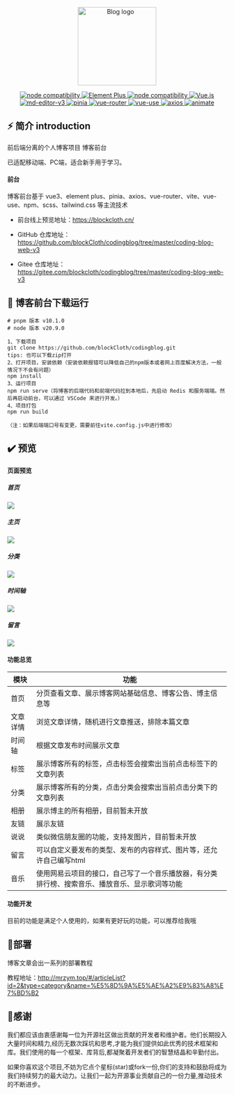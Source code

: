 <p align="center">
  <a href="https://blockcloth.cn/" target="_blank" rel="noopener Aquamarine">
    <img width="180" src="https://img.shields.io/badge/青的个人博客-v1.0.0-lightgrey" alt="Blog logo">
  </a>
</p>



<p align="center">
  <a href="https://nodejs.org/en/about/releases/">
    <img src="https://img.shields.io/badge/node-v18.17.0-green" alt="node compatibility">
  </a>
  <a href="https://element-plus.gitee.io/zh-CN/">
    <img src="https://img.shields.io/badge/ElementPlus-v2.2.17-blue" alt="Element Plus">
  </a>
  <a href="https://nodejs.org/en/about/releases/">
    <img src="https://img.shields.io/badge/vite-4.4.0-purple" alt="node compatibility">
  </a>
  <a href="https://cn.vuejs.org/">
    <img src="https://img.shields.io/badge/Vue-v3.3.4-brightgreen" alt="Vue.js">
  </a>
  <a href="https://imzbf.github.io/md-editor-v3/docs#%F0%9F%A7%B1%20toolbarsExclude">
    <img src="https://img.shields.io/badge/md--editor--v3-v2.7.2-lightgrey" alt="md-editor-v3">
  </a>
  <a href="https://pinia.web3doc.top/">
    <img src="https://img.shields.io/badge/pinia-v2.0.28-yellowgreen" alt="pinia">
  </a>
  <a href="https://router.vuejs.org/zh/guide/">
    <img src="https://img.shields.io/badge/vue--router-v4.0.3-green" alt="vue-router">
  </a>
  <a href="https://vueuse.org/">
    <img src="https://img.shields.io/badge/vueuse-v%5E9.10.0-red" alt="vue-use">
  </a>
  <a href="https://www.axios-http.cn/docs/intro">
    <img src="https://img.shields.io/badge/axios-v%5E1.2.0-blueviolet" alt="axios">
  </a>
  <a href="https://www.dowebok.com/demo/2014/98/">
    <img src="https://img.shields.io/badge/animate-v%5E4.1.1-orange" alt="animate">
  </a>
</p>


## ⚡ 简介 introduction

前后端分离的个人博客项目 博客前台

已适配移动端、PC端，适合新手用于学习。

#### 前台

博客前台基于 vue3、element plus、pinia、axios、vue-router、vite、vue-use、npm、scss、tailwind.css 等主流技术

- 前台线上预览地址：<https://blockcloth.cn/>

- GitHub 仓库地址：<https://github.com/blockCloth/codingblog/tree/master/coding-blog-web-v3>
- Gitee 仓库地址：<https://gitee.com/blockcloth/codingblog/tree/master/coding-blog-web-v3>

## 🚀 博客前台下载运行

```git
# pnpm 版本 v10.1.0
# node 版本 v20.9.0

1、下载项目
git clone https://github.com/blockCloth/codingblog.git
tips: 也可以下载zip打开
2、打开项目，安装依赖（安装依赖报错可以降低自己的npm版本或者网上百度解决方法，一般情况下不会有问题）
npm install
3、运行项目
npm run serve（将博客的后端代码和前端代码拉到本地后，先启动 Redis 和服务端端。然后再启动前台，可以通过 VSCode 来进行开发。）
4、项目打包
npm run build

（注：如果后端端口号有变更，需要前往vite.config.js中进行修改）
```

## ✔️ 预览

#### 页面预览

##### 首页

![](https://blockcloth.cn/codingblog/welcome.png)

##### 主页

![](https://blockcloth.cn/codingblog/home.png)

##### 分类

![](https://blockcloth.cn/codingblog/category.png)

##### 时间轴

![](https://blockcloth.cn/codingblog/active.png)

##### 留言

![](https://blockcloth.cn/codingblog/message.png)

#### 功能总览

| 模块     | 功能                                                         |
| -------- | ------------------------------------------------------------ |
| 首页     | 分页查看文章、展示博客网站基础信息、博客公告、博主信息等     |
| 文章详情 | 浏览文章详情，随机进行文章推送，排除本篇文章                 |
| 时间轴   | 根据文章发布时间展示文章                                     |
| 标签     | 展示博客所有的标签，点击标签会搜索出当前点击标签下的文章列表 |
| 分类     | 展示博客所有的分类，点击分类会搜索出当前点击分类下的文章列表 |
| 相册     | 展示博主的所有相册，目前暂未开放                             |
| 友链     | 展示友链                                                     |
| 说说     | 类似微信朋友圈的功能，支持发图片，目前暂未开放               |
| 留言     | 可以自定义要发布的类型、发布的内容样式、图片等，还允许自己编写html |
| 音乐     | 使用网易云项目的接口，自己写了一个音乐播放器，有分类排行榜、搜索音乐、播放音乐、显示歌词等功能 |

#### 功能开发

目前的功能是满足个人使用的，如果有更好玩的功能，可以推荐给我哦

## 🌈部署

博客文章会出一系列的部署教程

教程地址：<http://mrzym.top/#/articleList?id=2&type=category&name=%E5%8D%9A%E5%AE%A2%E9%83%A8%E7%BD%B2>

## 🥰感谢

我们都应该由衷感谢每一位为开源社区做出贡献的开发者和维护者。他们长期投入大量时间和精力,经历无数次踩坑和思考,才能为我们提供如此优秀的技术框架和库。我们使用的每一个框架、库背后,都凝聚着开发者们的智慧结晶和辛勤付出。

如果你喜欢这个项目,不妨为它点个星标(star)或fork一份,你们的支持和鼓励将成为我们持续努力的最大动力。让我们一起为开源事业贡献自己的一份力量,推动技术的不断进步。

